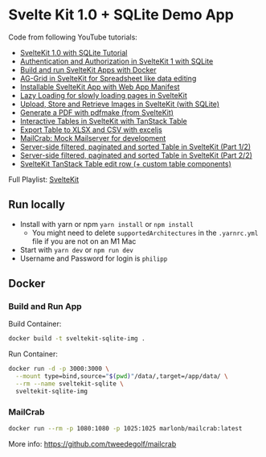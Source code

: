 # Svelte Kit 1.0 + SQLite Demo App

Code from following YouTube tutorials: 
  - [SvelteKit 1.0 with SQLite Tutorial](https://youtu.be/iO4VUbQ6ua4)
  - [Authentication and Authorization in SvelteKit 1 with SQLite](https://youtu.be/XRa-b5E7x8w)
  - [Build and run SvelteKit Apps with Docker](https://youtu.be/LwzoWuHjOWk)
  - [AG-Grid in SvelteKit for Spreadsheet like data editing](https://youtu.be/VfFKEiMAloc)
  - [Installable SvelteKit App with Web App Manifest](https://youtu.be/ywXXOvfKoYg)
  - [Lazy Loading for slowly loading pages in SvelteKit](https://youtu.be/7Kl4sKez1bs)
  - [Upload, Store and Retrieve Images in SvelteKit (with SQLite)](https://youtu.be/OLg6RwESnSo)
  - [Generate a PDF with pdfmake (from SvelteKit)](https://youtu.be/gS1wlOdRLAk)
  - [Interactive Tables in SvelteKit with TanStack Table](https://youtu.be/-Zuo3UWjjI8)
  - [Export Table to XLSX and CSV with exceljs](https://youtu.be/xzdgUm2Ccbk)
  - [MailCrab: Mock Mailserver for development](https://youtu.be/w-aitQBsINc)
  - [Server-side filtered, paginated and sorted Table in SvelteKit (Part 1/2)](https://youtu.be/pjV3rCBBT_Q)
  - [Server-side filtered, paginated and sorted Table in SvelteKit (Part 2/2)](https://youtu.be/VgCU0cVWgJE)
  - [SvelteKit TanStack Table edit row (+ custom table components)](https://youtu.be/D_xoOSYzJ7U)

Full Playlist: [SvelteKit](https://www.youtube.com/playlist?list=PLIyDDWd5rhaYwAiXQyonufcZgc_xOMtId)

## Run locally

- Install with yarn or npm `yarn install` or `npm install`
  - You might need to delete `supportedArchitectures` in the `.yarnrc.yml` file if you are not on an M1 Mac
- Start with `yarn dev` or `npm run dev`
- Username and Password for login is `philipp`

## Docker

### Build and Run App

Build Container:

```sh
docker build -t sveltekit-sqlite-img .
```

Run Container:

```sh
docker run -d -p 3000:3000 \
  --mount type=bind,source="$(pwd)"/data/,target=/app/data/ \
  --rm --name sveltekit-sqlite \
  sveltekit-sqlite-img
```

### MailCrab

```sh
docker run --rm -p 1080:1080 -p 1025:1025 marlonb/mailcrab:latest
```

More info: https://github.com/tweedegolf/mailcrab
